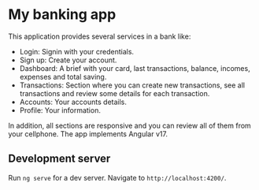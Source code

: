 # My banking app

This application provides several services in a bank like:

- Login: Signin with your credentials.
- Sign up: Create your account.
- Dashboard: A brief with your card, last transactions, balance, incomes, expenses and total saving.
- Transactions: Section where you can create new transactions, see all transactions and review some details for each transaction.
- Accounts: Your accounts details.
- Profile: Your information.

In addition, all sections are responsive and you can review all of them from your cellphone.
The app implements Angular v17.

## Development server

Run `ng serve` for a dev server. Navigate to `http://localhost:4200/`.

